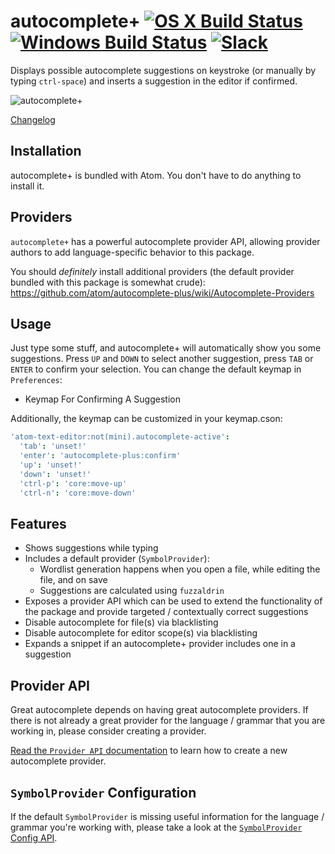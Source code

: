 # autocomplete+ [![OS X Build Status](https://travis-ci.org/atom/autocomplete-plus.svg?branch=master)](https://travis-ci.org/atom/autocomplete-plus) [![Windows Build Status](https://ci.appveyor.com/api/projects/status/4faqdkcw2d0ybgiv/branch/master?svg=true)](https://ci.appveyor.com/project/joefitzgerald/autocomplete-plus/branch/master) [![Slack](https://img.shields.io/badge/chat-atomio%2Eslack%2Ecom-blue.svg?style=flat-square)](http://atom-slack.herokuapp.com/)

Displays possible autocomplete suggestions on keystroke (or manually by typing `ctrl-space`) and inserts a suggestion in the editor if confirmed.

![autocomplete+](https://cloud.githubusercontent.com/assets/744740/7656861/9fb8bcc4-faea-11e4-9814-9dca218ded93.png)

[Changelog](https://github.com/atom/autocomplete-plus/releases)

## Installation

autocomplete+ is bundled with Atom. You don't have to do anything to install it.

## Providers

`autocomplete+` has a powerful autocomplete provider API, allowing provider authors to add language-specific behavior to this package.

You should *definitely* install additional providers (the default provider bundled with this package is somewhat crude): https://github.com/atom/autocomplete-plus/wiki/Autocomplete-Providers

## Usage

Just type some stuff, and autocomplete+ will automatically show you some suggestions.
Press `UP` and `DOWN` to select another suggestion, press `TAB` or `ENTER` to confirm your selection. You can change the default keymap in `Preferences`:

* Keymap For Confirming A Suggestion

Additionally, the keymap can be customized in your keymap.cson:

```coffeescript
'atom-text-editor:not(mini).autocomplete-active':
  'tab': 'unset!'
  'enter': 'autocomplete-plus:confirm'
  'up': 'unset!'
  'down': 'unset!'
  'ctrl-p': 'core:move-up'
  'ctrl-n': 'core:move-down'
```

## Features

* Shows suggestions while typing
* Includes a default provider (`SymbolProvider`):
  * Wordlist generation happens when you open a file, while editing the file, and on save
  * Suggestions are calculated using `fuzzaldrin`
* Exposes a provider API which can be used to extend the functionality of the package and provide targeted / contextually correct suggestions
* Disable autocomplete for file(s) via blacklisting
* Disable autocomplete for editor scope(s) via blacklisting
* Expands a snippet if an autocomplete+ provider includes one in a suggestion

## Provider API

Great autocomplete depends on having great autocomplete providers. If there is not already a great provider for the language / grammar that you are working in, please consider creating a provider.

[Read the `Provider API` documentation](https://github.com/atom/autocomplete-plus/wiki/Provider-API) to learn how to create a new autocomplete provider.

## `SymbolProvider` Configuration

If the default `SymbolProvider` is missing useful information for the language / grammar you're working with, please take a look at the [`SymbolProvider` Config API](https://github.com/atom/autocomplete-plus/wiki/SymbolProvider-Config-API).

